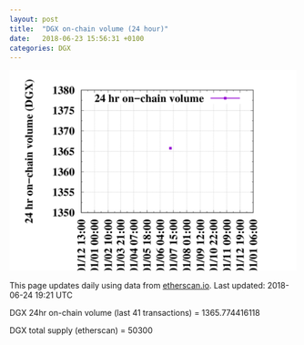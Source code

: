 ```yaml
---
layout: post
title:  "DGX on-chain volume (24 hour)"
date:   2018-06-23 15:56:31 +0100
categories: DGX
---
```


![DGX volume graph](dgxvolume_scripts/out.png)


This page updates daily using data from [etherscan.io](https://etherscan.io). Last updated:
2018-06-24 19:21 UTC

DGX 24hr on-chain volume (last 41 transactions) = 1365.774416118

DGX total supply (etherscan) = 50300

